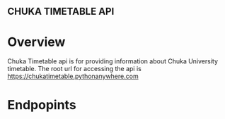 ## CHUKA TIMETABLE API

# Overview
Chuka Timetable api is for providing information about Chuka University timetable.
The root url for accessing the api is https://chukatimetable.pythonanywhere.com

# Endpopints
